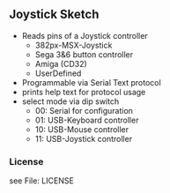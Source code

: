 ## Joystick Sketch 

- Reads pins of a Joystick controller
  - 382px-MSX-Joystick
  - Sega 3&6 button controller
  - Amiga (CD32)
  - UserDefined
- Programmable via Serial Text protocol
- prints help text for protocol usage
- select mode via dip switch
  - 00: Serial for configuration
  - 01: USB-Keyboard controller
  - 10: USB-Mouse controller
  - 11: USB-Joystick controller



### License 

see File: LICENSE
